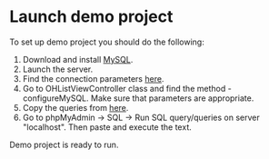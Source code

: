 # Launch demo project
To set up demo project you should do the following:

1. Download and install [MySQL](https://dev.mysql.com/downloads/mysql/).
2. Launch the server. 
3. Find the connection parameters [here](http://localhost/MAMP/?language=English).
4. Go to OHListViewController class and find the method -configureMySQL. Make sure that parameters are appropriate.
5. Copy the queries from [here](https://github.com/oleghnidets/OHMySQL/blob/master/tasks_SQL_Table). 
5. Go to phpMyAdmin -> SQL -> Run SQL query/queries on server "localhost". Then paste and execute the text.

Demo project is ready to run. 
